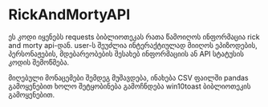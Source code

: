# RickAndMortyAPI
  ეს კოდი იყენებს requests ბიბლიოთეკას რათა წამოიღოს ინფორმაცია rick and morty api-დან.
user-ს შეუძლია ინტერაქტიულად მიიღოს ეპიზოდების, პერსონაჟების, მდებარეობების შესახებ ინფორმაციის ან API სტატუსის კოდის შემოწმება. 

მიღებული მონაცემები შემდეგ მუშავდება, ინახება CSV ფაილში pandas გამოყენებით ხოლო შეტყობინება გამოჩნდება win10toast ბიბლიოთეკის გამოყენებით.
